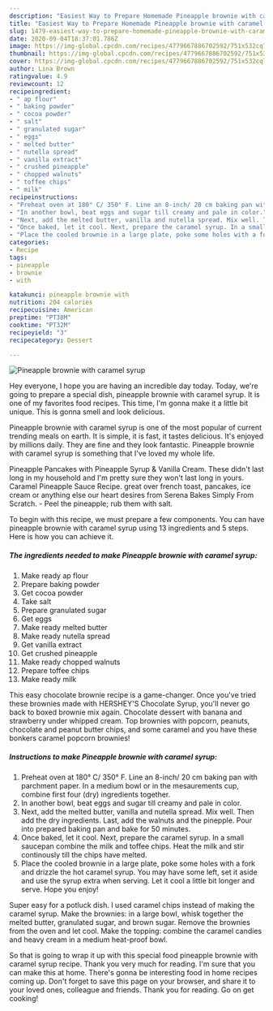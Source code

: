 ```yaml
---
description: "Easiest Way to Prepare Homemade Pineapple brownie with caramel syrup"
title: "Easiest Way to Prepare Homemade Pineapple brownie with caramel syrup"
slug: 1479-easiest-way-to-prepare-homemade-pineapple-brownie-with-caramel-syrup
date: 2020-09-04T18:37:01.786Z
image: https://img-global.cpcdn.com/recipes/4779667886702592/751x532cq70/pineapple-brownie-with-caramel-syrup-recipe-main-photo.jpg
thumbnail: https://img-global.cpcdn.com/recipes/4779667886702592/751x532cq70/pineapple-brownie-with-caramel-syrup-recipe-main-photo.jpg
cover: https://img-global.cpcdn.com/recipes/4779667886702592/751x532cq70/pineapple-brownie-with-caramel-syrup-recipe-main-photo.jpg
author: Lina Brown
ratingvalue: 4.9
reviewcount: 12
recipeingredient:
- " ap flour"
- " baking powder"
- " cocoa powder"
- " salt"
- " granulated sugar"
- " eggs"
- " melted butter"
- " nutella spread"
- " vanilla extract"
- " crushed pineapple"
- " chopped walnuts"
- " toffee chips"
- " milk"
recipeinstructions:
- "Preheat oven at 180° C/ 350° F. Line an 8-inch/ 20 cm baking pan with parchment paper. In a medium bowl or in the mesaurements cup, combine first four (dry) ingredients together."
- "In another bowl, beat eggs and sugar till creamy and pale in color."
- "Next, add the melted butter, vanilla and nutella spread. Mix well. Then add the dry ingredients. Last, add the walnuts and the pinepple. Pour into prepared baking pan and bake for 50 minutes."
- "Once baked, let it cool. Next, prepare the caramel syrup. In a small saucepan combine the milk and toffee chips. Heat the milk and stir continously till the chips have melted."
- "Place the cooled brownie in a large plate, poke some holes with a fork and drizzle the hot caramel syrup. You may have some left, set it aside and use the syrup extra when serving. Let it cool a little bit longer and serve. Hope you enjoy!"
categories:
- Recipe
tags:
- pineapple
- brownie
- with

katakunci: pineapple brownie with 
nutrition: 204 calories
recipecuisine: American
preptime: "PT38M"
cooktime: "PT32M"
recipeyield: "3"
recipecategory: Dessert

---
```



![Pineapple brownie with caramel syrup](https://img-global.cpcdn.com/recipes/4779667886702592/751x532cq70/pineapple-brownie-with-caramel-syrup-recipe-main-photo.jpg)

Hey everyone, I hope you are having an incredible day today. Today, we're going to prepare a special dish, pineapple brownie with caramel syrup. It is one of my favorites food recipes. This time, I'm gonna make it a little bit unique. This is gonna smell and look delicious.

Pineapple brownie with caramel syrup is one of the most popular of current trending meals on earth. It is simple, it is fast, it tastes delicious. It's enjoyed by millions daily. They are fine and they look fantastic. Pineapple brownie with caramel syrup is something that I've loved my whole life.

Pineapple Pancakes with Pineapple Syrup &amp; Vanilla Cream. These didn&#39;t last long in my household and I&#39;m pretty sure they won&#39;t last long in yours. Caramel Pineapple Sauce Recipe. great over french toast, pancakes, ice cream or anything else our heart desires from Serena Bakes Simply From Scratch. - Peel the pineapple; rub them with salt.


To begin with this recipe, we must prepare a few components. You can have pineapple brownie with caramel syrup using 13 ingredients and 5 steps. Here is how you can achieve it.

<!--inarticleads1-->

##### The ingredients needed to make Pineapple brownie with caramel syrup:

1. Make ready  ap flour
1. Prepare  baking powder
1. Get  cocoa powder
1. Take  salt
1. Prepare  granulated sugar
1. Get  eggs
1. Make ready  melted butter
1. Make ready  nutella spread
1. Get  vanilla extract
1. Get  crushed pineapple
1. Make ready  chopped walnuts
1. Prepare  toffee chips
1. Make ready  milk


This easy chocolate brownie recipe is a game-changer. Once you&#39;ve tried these brownies made with HERSHEY&#39;S Chocolate Syrup, you&#39;ll never go back to boxed brownie mix again. Chocolate dessert with banana and strawberry under whipped cream. Top brownies with popcorn, peanuts, chocolate and peanut butter chips, and some caramel and you have these bonkers caramel popcorn brownies! 

<!--inarticleads2-->

##### Instructions to make Pineapple brownie with caramel syrup:

1. Preheat oven at 180° C/ 350° F. Line an 8-inch/ 20 cm baking pan with parchment paper. In a medium bowl or in the mesaurements cup, combine first four (dry) ingredients together.
1. In another bowl, beat eggs and sugar till creamy and pale in color.
1. Next, add the melted butter, vanilla and nutella spread. Mix well. Then add the dry ingredients. Last, add the walnuts and the pinepple. Pour into prepared baking pan and bake for 50 minutes.
1. Once baked, let it cool. Next, prepare the caramel syrup. In a small saucepan combine the milk and toffee chips. Heat the milk and stir continously till the chips have melted.
1. Place the cooled brownie in a large plate, poke some holes with a fork and drizzle the hot caramel syrup. You may have some left, set it aside and use the syrup extra when serving. Let it cool a little bit longer and serve. Hope you enjoy!


Super easy for a potluck dish. I used caramel chips instead of making the caramel syrup. Make the brownies: in a large bowl, whisk together the melted butter, granulated sugar, and brown sugar. Remove the brownies from the oven and let cool. Make the topping: combine the caramel candies and heavy cream in a medium heat-proof bowl. 

So that is going to wrap it up with this special food pineapple brownie with caramel syrup recipe. Thank you very much for reading. I'm sure that you can make this at home. There's gonna be interesting food in home recipes coming up. Don't forget to save this page on your browser, and share it to your loved ones, colleague and friends. Thank you for reading. Go on get cooking!
